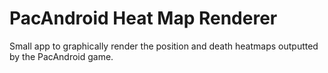 PacAndroid Heat Map Renderer
============================

Small app to graphically render the position and death heatmaps outputted by the PacAndroid game.
